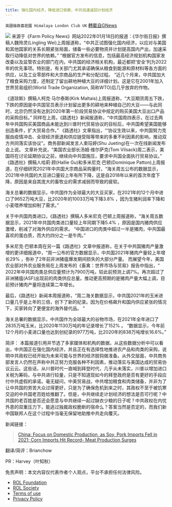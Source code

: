 ```yaml
---
title: 强化国内经济，降低进口依赖，中共加速返回计划经济
---
```

`英國倫敦喜莊園 Himalaya London Club UK` [轉載自GNews](https://gnews.org/zh-hans/1887649/)

![](https://assets.gnews.org/wp-content/uploads/2022/01/image-1638.png)
来源于《Farm Policy News》网站2022年01月18日的报道：《华尔街日报》撰稿人魏玲灵(Lingling Wei)上周报道称，“中共正试图强化国内经济，以应对与美国和其他国家的关系长期紧张局面，储备一些必要物资并计划提高国内产出，加速采取行动降低对世界的依赖。”
“根据官方发布的信息，包括最高经济规划机构国家发改委以及监管农业的部门在内，中共国的经济相关机构，最近都把‘安全’列为2022年的优先事项。特别是，有关部门尤其承诺确保从粮食到能源和原材料等各方面的供应，以及工业零部件和大宗商品的生产和分配过程。
“近几个月来，中共国加大了粮食采购力度，还制定了留出耕地种植大豆的详细计划。这是它在2001年加入世界贸易组织(World Trade Organization, 简称WTO)后几乎放弃的作物。

《道琼斯》撰稿人柯克·马尔泰斯(Kirk Maltais)上周报道称，“大豆期货周五下跌，下跌的原因是中共国官员表示计划留出更多的耕地来种植自己的大豆——与此同时，北京仍然没有达到2020年第一阶段贸易协议中规定的购买美国大豆出口产品的采购目标。”
同样在上周，《路透社》新闻报道称，“中共国周四表示，在过去两年中共国购买美国商品未能达到川普时代贸易协议的目标后，中共国希望美国能够创造条件，扩大贸易合作。”
《路透社》文章指出，“‘协议生效以来，中共国努力克服由疫情冲击、全球经济衰退和供应链受阻等带来的多重不利因素的影响，推动双方共同落实该协议”。商务部新闻发言人束珏婷(Shu Jueting)在一次在线新闻发布会上说。
文章补充说，“美国农业部长汤姆·维尔萨克(Tom Vilsack)周二表示，美国将在讨论延期协议之前，继续向中共国施压，要求中共国全面执行贸易协议。”
《路透社》撰稿人哈莉·顾(Hallie Gu)和多米尼克·巴顿(Dominique Patton)上周报道，在仔细研究2021年中共国大宗商品采购量时，“海关周五公布的数据显示，2021年中共国的大豆进口量较上年有所下降，这是自2018年以来的首次年度下降，原因是来自其庞大的畜牧业的需求减弱而导致的疲软。

海关总署的数据显示，中共国作为全球最大的大豆买家，在2021年的12个月中进口了9652万吨大豆，比2020年的10033万吨下降3.8% ，因为生猪利润率下降和小麦喂养增加抑制了需求。”

关于中共国肉类进口，《路透社》撰稿人多米尼克·巴顿上周报道称，“海关周五数据显示，2021年中共国肉类进口量较上年同期下降5.4% ，原因是国内猪肉供应激增，削减了对海外供应的需求。
“中国进口的肉类中超过一半是猪肉，中共国最喜欢的蛋白质，而大约四分之一是牛肉。”

多米尼克·巴顿本周在另一篇《路透社》文章中报道称，在关于中共国猪肉产量激增的更详细报道中，“周一公布的官方数据显示，中共国2021年猪肉产量较上年增长29% ，弥补了2年前非洲猪瘟爆发期间损失的大部分产量。
而展望今年，美国农业部对外农业服务局在上周发布的《畜禽：世界市场与贸易》报告中指出，“ 2022年中共国肉类总供应量预计为7900万吨，较此前预测上调7%。再次超过了非洲猪瘟(ASF)出现前的肉类供应总量。推动更高预期的是猪肉产量大幅上调，目前预计猪肉产量将连续第二年增长。

最后，《路透社》新闻本周报道称，“周二海关数据显示，中共国2021年的玉米进口量几乎是上年的三倍，创下了新的纪录。因为在价格飙升和国内供应紧张的情况下，买家转向了更便宜的海外替代品。 ”

海关总署的数据显示，中共国作为全球最大的谷物市场，在2021年全年进口了2835万吨玉米，比2020年1130万吨的年记录增长了152% 。
“数据显示，今年前12个月的小麦进口量也达到创纪录的977万吨，比2020年的838万吨增长16.6%。”

简评：
本篇报道引用并节选了多家媒体和机构的数据，从这些数据分析中可以看出，中共国正在强化国内经济，并且正在有选择性地推进农产品和肉类的采购，说明中共政权已经开始为未来可能与世界的经济脱钩做准备。从外交层面，中共商务部发言人仍然在声称中共正努力克服各种不利因素，推动落实与美国达成的贸易协议云云。这些话，从川普时代一直喊到拜登时代，几乎从未落实，川普以增加进口关税为筹码，与中共进行较量，只是不知道现如今的拜登政府是否有更好的手段应付中共虚假的承诺。毫无疑问，中美贸易战，中共增加粮食和肉类储备，并非为了让中共国的劳苦大众过得更好，只是为了确保危机到来之时，其政权不至于被饥寒交迫的中共国老百姓给推翻了。但是，中共继续走计划经济的想法是否可行呢？中共国的老百姓是否还会愿意与中共继续一起过缺衣少粮的日子呢？中共政权在内忧外患的双重压力下，能逃过独裁政权脆断的宿命么？答案当然是否定的，而我们新中国联邦人在这个过程中当毫无保留地助推中共走向覆灭。

新闻链接：



> [China: Focus on Domestic Production, as Soy, Pork Imports Fell in 2021; Corn Imports Hit Record- Meat Production Surges](https://farmpolicynews.illinois.edu/2022/01/china-focus-on-domestic-production-as-soy-pork-imports-fell-in-2021-corn-imports-hit-record-meat-production-surges/)



翻译/简评：Brianchow

PR：Harvey（叶知秋）

 

免责声明：本文内容仅代表作者个人观点，平台不承担任何法律风险。

- [ROL Foundation](https://rolfoundation.org/)
- [ROL Society](https://rolsociety.org/)
- [Terms of use](https://gnews.org/terms-of-use-3/)
- [Privacy Policy](https://gnews.org/privacy-policy/)
